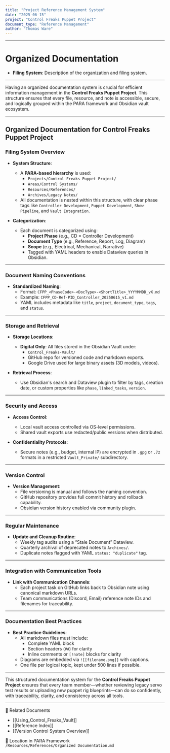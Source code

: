 ```yaml
---
title: "Project Reference Management System"
date: "2025-06-15"
project: "Control Freaks Puppet Project"
document_type: "Reference Management"
author: "Thomas Ware"
---
```

---
# Organized Documentation

- **Filing System**: Description of the organization and filing system.

---
Having an organized documentation system is crucial for efficient information management in the **Control Freaks Puppet Project**. This structure ensures that every file, resource, and note is accessible, secure, and logically grouped within the PARA framework and Obsidian vault ecosystem.

---

## Organized Documentation for Control Freaks Puppet Project

### Filing System Overview

- **System Structure**:
  - A **PARA-based hierarchy** is used:
    - `Projects/Control Freaks Puppet Project/`
    - `Areas/Control Systems/`
    - `Resources/References/`
    - `Archives/Legacy Notes/`
  - All documentation is nested within this structure, with clear phase tags like `Controller Development`, `Puppet Development`, `Show Pipeline`, and `Vault Integration`.

- **Categorization**:
  - Each document is categorized using:
    - **Project Phase** (e.g., CD = Controller Development)
    - **Document Type** (e.g., Reference, Report, Log, Diagram)
    - **Scope** (e.g., Electrical, Mechanical, Narrative)
    - Tagged with YAML headers to enable Dataview queries in Obsidian.

---

### Document Naming Conventions

- **Standardized Naming**:
  - Format: `CFPP_<PhaseCode>-<DocType>-<ShortTitle>_YYYYMMDD_vX.md`
  - Example: `CFPP_CD-Ref-PID_Controller_20250615_v1.md`
  - YAML includes metadata like `title`, `project`, `document_type`, `tags`, and `status`.

---

### Storage and Retrieval

- **Storage Locations**:
  - **Digital Only**: All files stored in the Obsidian Vault under:
    - `Control_Freaks-Vault/`
    - GitHub repo for versioned code and markdown exports.
    - Google Drive used for large binary assets (3D models, videos).

- **Retrieval Process**:
  - Use Obsidian's search and Dataview plugin to filter by tags, creation date, or custom properties like `phase`, `linked_tasks`, `version`.

---

### Security and Access

- **Access Control**:
  - Local vault access controlled via OS-level permissions.
  - Shared vault exports use redacted/public versions when distributed.

- **Confidentiality Protocols**:
  - Secure notes (e.g., budget, internal IP) are encrypted in `.gpg` or `.7z` formats in a restricted `Vault_Private/` subdirectory.

---

### Version Control

- **Version Management**:
  - File versioning is manual and follows the naming convention.
  - GitHub repository provides full commit history and rollback capability.
  - Obsidian version history enabled via community plugin.

---

### Regular Maintenance

- **Update and Cleanup Routine**:
  - Weekly tag audits using a “Stale Document” Dataview.
  - Quarterly archival of deprecated notes to `Archives/`.
  - Duplicate notes flagged with YAML `status: "duplicate"` tag.

---

### Integration with Communication Tools

- **Link with Communication Channels**:
  - Each project task on GitHub links back to Obsidian note using canonical markdown URLs.
  - Team communications (Discord, Email) reference note IDs and filenames for traceability.

---

### Documentation Best Practices

- **Best Practice Guidelines**:
  - All markdown files must include:
    - Complete YAML block
    - Section headers (`##`) for clarity
    - Inline comments or `[!note]` blocks for clarity
  - Diagrams are embedded via `![[filename.png]]` with captions.
  - One file per logical topic, kept under 500 lines if possible.

---

This structured documentation system for the **Control Freaks Puppet Project** ensures that every team member—whether reviewing legacy servo test results or uploading new puppet rig blueprints—can do so confidently, with traceability, clarity, and consistency across all tools.

---

🔗 Related Documents  
- [[Using_Control_Freaks_Vault]]  
- [[Reference Index]]  
- [[Version Control System Overview]]

📁 Location in PARA Framework  
`/Resources/References/Organized Documentation.md`
